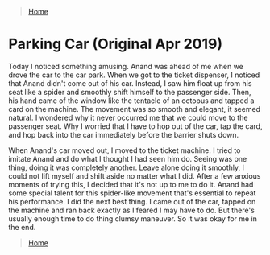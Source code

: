 >[Home](../README.md)

# Parking Car (Original Apr 2019)

Today I noticed something amusing.
Anand was ahead of me when we drove the car to the car park.
When we got to the ticket dispenser, I noticed that Anand didn't come out of his car.
Instead, I saw him float up from his seat like a spider and smoothly shift himself to the passenger side.
Then, his hand came of the window like the tentacle of an octopus and tapped a card on the machine.
The movement was so smooth and elegant, it seemed natural.
I wondered why it never occurred me that we could move to the passenger seat.
Why I worried that I have to hop out of the car, tap the card, and hop back into the car immediately before the barrier shuts down.

When Anand's car moved out, I moved to the ticket machine.
I tried to imitate Anand and do what I thought I had seen him do.
Seeing was one thing, doing it was completely another.
Leave alone doing it smoothly, I could not lift myself and shift aside no matter what I did.
After a few anxious moments of trying this, I decided that it's not up to me to do it.
Anand had some special talent for this spider-like movement that's essential to repeat his performance.
I did the next best thing.
I came out of the car, tapped on the machine and ran back exactly as I feared I may have to do.
But there's usually enough time to do thing clumsy maneuver. 
So it was okay for me in the end.

>[Home](../README.md)